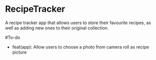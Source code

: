 # RecipeTracker
A recipe tracker app that allows users to store their favourite recipes, as well as adding new ones to their original collection.

#To-do
- feat(app): Allow users to choose a photo from camera roll as recipe picture
